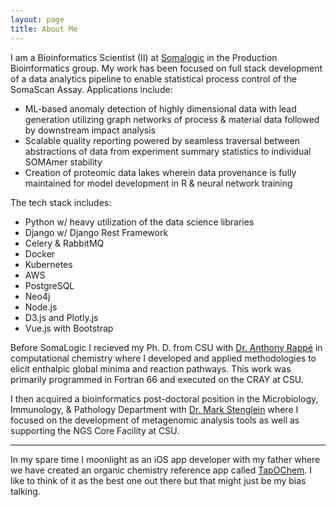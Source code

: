 ```yaml
---
layout: page
title: About Me
---
```


I am a Bioinformatics Scientist (II) at [Somalogic](www.somalogic.com) in the Production Bioinformatics group. My work has been focused on full stack development of a data analytics pipeline to enable statistical process control of the SomaScan Assay.  Applications include:
  * ML-based anomaly detection of highly dimensional data with lead generation utilizing graph networks of process & material data followed by downstream impact analysis
  * Scalable quality reporting powered by seamless traversal between abstractions of data from experiment summary statistics to individual SOMAmer stability
  * Creation of proteomic data lakes wherein data provenance is fully maintained for model development in R & neural network training 

The tech stack includes:
  * Python w/ heavy utilization of the data science libraries
  * Django w/ Django Rest Framework
  * Celery & RabbitMQ
  * Docker
  * Kubernetes
  * AWS
  * PostgreSQL
  * Neo4j
  * Node.js
  * D3.js and Plotly.js
  * Vue.js with Bootstrap

Before SomaLogic I recieved my Ph. D. from CSU with [Dr. Anthony Rappé](http://www.chem.colostate.edu/person/?id=901886AF3A006543D9B2E19620DF8A92&sq=t) in computational chemistry where I developed and applied methodologies to elicit enthalpic global minima and reaction pathways. This work was primarily programmed in Fortran 66 and executed on the CRAY at CSU.

I then acquired a bioinformatics post-doctoral position in the Microbiology, Immunology, & Pathology Department with [Dr. Mark Stenglein](https://www.stengleinlab.org/) where I focused on the development of metagenomic analysis tools as well as supporting the NGS Core Facility at CSU.

___

In my spare time I moonlight as an iOS app developer with my father where we have created an organic chemistry reference app called [TapOChem](https://apps.apple.com/us/app/tap-ochem/id579861146). I like to think of it as the best one out there but that might just be my bias talking. 